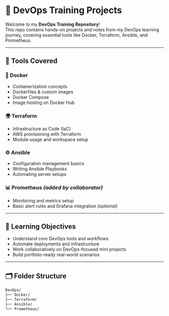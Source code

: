 # 🚀 DevOps Training Projects

Welcome to my **DevOps Training Repository**!  
This repo contains hands-on projects and notes from my DevOps learning journey, covering essential tools like Docker, Terraform, Ansible, and Prometheus.

---

## 📁 Tools Covered

### 🐳 Docker
- Containerization concepts
- Dockerfiles & custom images
- Docker Compose
- Image hosting on Docker Hub

### 🌍 Terraform
- Infrastructure as Code (IaC)
- AWS provisioning with Terraform
- Module usage and workspace setup

### ⚙️ Ansible
- Configuration management basics
- Writing Ansible Playbooks
- Automating server setups

### 📊 Prometheus *(added by collaborator)*
- Monitoring and metrics setup
- Basic alert rules and Grafana integration *(optional)*

---

## 🎯 Learning Objectives

- Understand core DevOps tools and workflows
- Automate deployments and infrastructure
- Work collaboratively on DevOps-focused mini projects
- Build portfolio-ready real-world scenarios

---

## 🗂️ Folder Structure
```bash
DevOps/
├── Docker/
├── Terraform/
├── Ansible/   
└── Prometheus/


